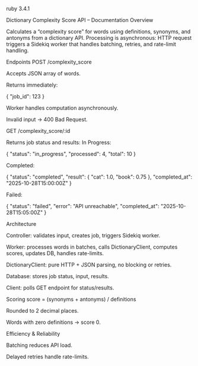 ruby 3.4.1

Dictionary Complexity Score API – Documentation
Overview

Calculates a “complexity score” for words using definitions, synonyms, and antonyms from a dictionary API.
Processing is asynchronous: HTTP request triggers a Sidekiq worker that handles batching, retries, and rate-limit handling.

Endpoints
POST /complexity_score

Accepts JSON array of words.

Returns immediately:

{ "job_id": 123 }


Worker handles computation asynchronously.

Invalid input → 400 Bad Request.

GET /complexity_score/:id

Returns job status and results:
In Progress:

{ "status": "in_progress", "processed": 4, "total": 10 }


Completed:

{ "status": "completed", "result": { "cat": 1.0, "book": 0.75 }, "completed_at": "2025-10-28T15:00:00Z" }


Failed:

{ "status": "failed", "error": "API unreachable", "completed_at": "2025-10-28T15:05:00Z" }

Architecture

Controller: validates input, creates job, triggers Sidekiq worker.

Worker: processes words in batches, calls DictionaryClient, computes scores, updates DB, handles rate-limits.

DictionaryClient: pure HTTP + JSON parsing, no blocking or retries.

Database: stores job status, input, results.

Client: polls GET endpoint for status/results.

Scoring
score = (synonyms + antonyms) / definitions


Rounded to 2 decimal places.

Words with zero definitions → score 0.

Efficiency & Reliability

Batching reduces API load.

Delayed retries handle rate-limits.
